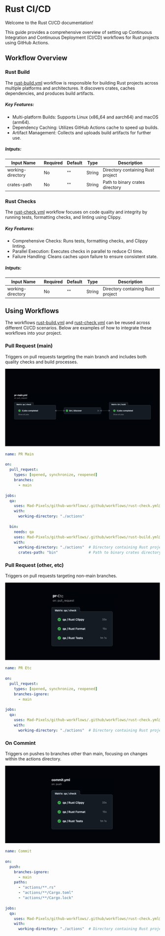 # Rust CI/CD
Welcome to the Rust CI/CD documentation!

This guide provides a comprehensive overview of setting up Continuous Integration and Continuous Deployment (CI/CD) workflows for Rust projects using GitHub Actions.

## Workflow Overview
### Rust Build
The [rust-build.yml](https://github.com/Mad-Pixels/github-workflows/blob/main/.github/workflows/rust-build.yml) workflow is responsible for building Rust projects across multiple platforms and architectures. It discovers crates, caches dependencies, and produces build artifacts.

##### Key Features:
- Multi-platform Builds: Supports Linux (x86_64 and aarch64) and macOS (arm64).
- Dependency Caching: Utilizes GitHub Actions cache to speed up builds.
- Artifact Management: Collects and uploads build artifacts for further use.

##### Intputs:
| Input Name        | Required | Default     | Type   | Description |
|-------------------|----------|-------------|--------|-------------|
| working-directory | No       | ""          | String | Directory containing Rust project|
| crates-path       | No       | ""          | String | Path to binary crates directory |

### Rust Checks
The [rust-check.yml](https://github.com/Mad-Pixels/github-workflows/blob/main/.github/workflows/rust-check.yml) workflow focuses on code quality and integrity by running tests, formatting checks, and linting using Clippy.

##### Key Features:
- Comprehensive Checks: Runs tests, formatting checks, and Clippy linting.
- Parallel Execution: Executes checks in parallel to reduce CI time.
- Failure Handling: Cleans caches upon failure to ensure consistent state.

##### Intputs:
| Input Name        | Required | Default     | Type   | Description |
|-------------------|----------|-------------|--------|-------------|
| working-directory | No       | ""          | String | Directory containing Rust project|

## Using Workflows
The workflows [rust-build.yml](https://github.com/Mad-Pixels/github-workflows/blob/main/.github/workflows/rust-build.yml) and [rust-check.yml](https://github.com/Mad-Pixels/github-workflows/blob/main/.github/workflows/rust-check.yml) can be reused across different CI/CD scenarios. Below are examples of how to integrate these workflows into your project.

### Pull Request (main)
Triggers on pull requests targeting the main branch and includes both quality checks and build processes.

![Workflow](../media/rust-pr-main.svg)

```yaml
name: PR Main

on:
  pull_request:
    types: [opened, synchronize, reopened]
    branches:
      - main

jobs:
  qa:
    uses: Mad-Pixels/github-workflows/.github/workflows/rust-check.yml@main
    with:
      working-directory: "./actions"
  
  bin:
    needs: qa
    uses: Mad-Pixels/github-workflows/.github/workflows/rust-build.yml@main
    with:
      working-directory: "./actions"  # Directory containing Rust project
      crates-path: "bin"              # Path to binary crates directory
```

### Pull Request (other, etc)
Triggers on pull requests targeting non-main branches.

![Workflow](../media/rust-pr-common.svg)

```yaml
name: PR Etc

on:
  pull_request:
    types: [opened, synchronize, reopened]
    branches-ignore:
      - main

jobs:
  qa:
    uses: Mad-Pixels/github-workflows/.github/workflows/rust-check.yml@main
    with:
      working-directory: "./actions"  # Directory containing Rust project
```

### On Commint
Triggers on pushes to branches other than main, focusing on changes within the actions directory.

![Workflow](../media/rust-commit.svg)

```yaml
name: Commit

on:
  push:
    branches-ignore:
      - main
    paths:
      - "actions/**.rs"
      - "actions/**/Cargo.toml"
      - "actions/**/Cargo.lock"

jobs:
  qa:
    uses: Mad-Pixels/github-workflows/.github/workflows/rust-check.yml@main
    with:
      working-directory: "./actions"  # Directory containing Rust project
```